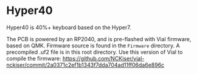 # Hyper40

Hyper40 is 40%+ keyboard based on the Hyper7.

The PCB is powered by an RP2040, and is pre-flashed with Vial firmware, based on QMK.
Firmware source is found in the `Firmware` directory. A precompiled .uf2 file is in this root directory.
Use this version of Vial to compile the firmware: https://github.com/NCKiser/vial-nckiser/commit/2a0371c2ef1b1343f7dda704ad11ff06da6e896c
